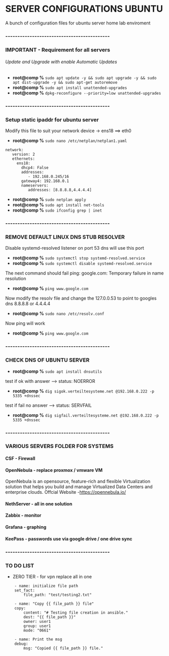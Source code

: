 # SERVER CONFIGURATIONS UBUNTU
A bunch of configuration files for ubuntu server home lab enviroment

### -------------------------------------------
### IMPORTANT - Requirement for all servers

###### Update and Upgrade with enable Automatic Updates
- **root@comp %** ```sudo apt update -y && sudo apt upgrade -y && sudo apt dist-upgrade -y && sudo apt-get autoremove```
- **root@comp %** ```sudo apt install unattended-upgrades```
- **root@comp %** ```dpkg-reconfigure --priority=low unattended-upgrades```

### -------------------------------------------
### Setup static ipaddr for ubuntu server
Modify this file to suit your network device -> ens18 ==> eth0

- **root@comp %** ```sudo nano /etc/netplan/netplan1.yaml```

```
network:
   version: 2
   ethernets:
     ens18:
       dhcp4: False
       addresses:
          - 192.168.0.245/16
       gateway4: 192.168.0.1
       nameservers:
          addresses: [8.8.8.8,4.4.4.4]
```

- **root@comp %** ```sudo netplan apply```
- **root@comp %** ```sudo apt install net-tools```
- **root@comp %** ```sudo ifconfig grep | inet```

### -------------------------------------------
### REMOVE DEFAULT LINUX DNS STUB RESOLVER
Disable systemd-resolved listener on port 53 dns will use this port
- **root@comp %** ```sudo systemctl stop systemd-resolved.service```
- **root@comp %** ```sudo systemctl disable systemd-resolved.service```

The next command should fail ping: google.com: Temporary failure in name resolution
- **root@comp %** ```ping www.google.com```

Now modify the resolv file and change the 127.0.0.53 to point to googles dns 8.8.8.8 or 4.4.4.4
- **root@comp %** ```sudo nano /etc/resolv.conf```

Now ping will work
- **root@comp %** ```ping www.google.com```

### -------------------------------------------
### CHECK DNS OF UBUNTU SERVER
- **root@comp %** ```sudo apt install dnsutils```

test if ok with answer --> status: NOERROR
- **root@comp %** ```dig sigok.verteiltesysteme.net @192.168.0.222 -p 5335 +dnssec```

test if fail no answer --> status: SERVFAIL
- **root@comp %** ```dig sigfail.verteiltesysteme.net @192.168.0.222 -p 5335 +dnssec```

### -------------------------------------------
### VARIOUS SERVERS FOLDER FOR SYSTEMS

#### CSF - Firewall 

#### OpenNebula - replace proxmox / vmware VM
OpenNebula is an opensource, feature-rich and flexible Virtualization solution that helps you build and manage Virtualized Data Centers and enterprise clouds.
Offcial Website -https://opennebula.io/

#### NethServer - all in one solution

#### Zabbix - monitor

#### Grafana - graphing

#### KeePass - passwords use via google drive / one drive sync


### -------------------------------------------
### TO DO LIST

* ZERO TIER - for vpn replace all in one 



```
	- name: initialize file path
  	set_fact:
    	file_path: "test/testing2.txt"

	- name: "Copy {{ file_path }} file"
  	copy:
    	content: "# Testing file creation in ansible."
    	dest: "{{ file_path }}"
    	owner: user1
    	group: user1
    	mode: "0661"

	- name: Print the msg
  	debug:
    	msg: "Copied {{ file_path }} file."
```

